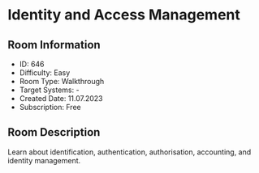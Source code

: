 ﻿# Identity and Access Management

## Room Information
- ID: 646
- Difficulty: Easy
- Room Type: Walkthrough
- Target Systems: -
- Created Date: 11.07.2023
- Subscription: Free

## Room Description
Learn about identification, authentication, authorisation, accounting, and identity management.
